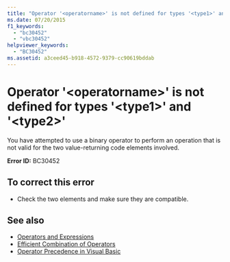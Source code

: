 ```yaml
---
title: "Operator '<operatorname>' is not defined for types '<type1>' and '<type2>'"
ms.date: 07/20/2015
f1_keywords: 
  - "bc30452"
  - "vbc30452"
helpviewer_keywords: 
  - "BC30452"
ms.assetid: a3ceed45-b918-4572-9379-cc90619bddab
---
```

# Operator '\<operatorname>' is not defined for types '\<type1>' and '\<type2>'
You have attempted to use a binary operator to perform an operation that is not valid for the two value-returning code elements involved.  
  
 **Error ID:** BC30452  
  
## To correct this error  
  
- Check the two elements and make sure they are compatible.  
  
## See also

- [Operators and Expressions](../../visual-basic/programming-guide/language-features/operators-and-expressions/index.md)
- [Efficient Combination of Operators](../../visual-basic/programming-guide/language-features/operators-and-expressions/efficient-combination-of-operators.md)
- [Operator Precedence in Visual Basic](../../visual-basic/language-reference/operators/operator-precedence.md)

